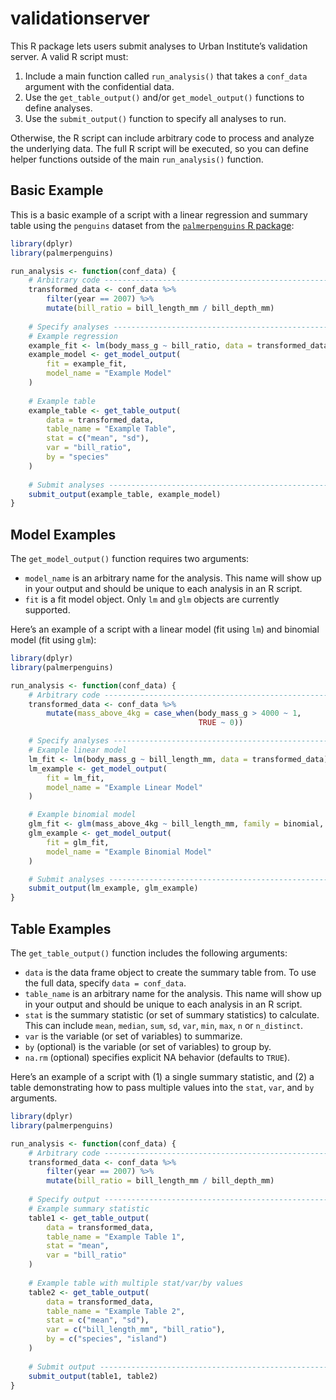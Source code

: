 
<!-- README.md is generated from README.Rmd. Please edit that file -->

# validationserver

This R package lets users submit analyses to Urban Institute’s
validation server. A valid R script must:

1.  Include a main function called `run_analysis()` that takes a
    `conf_data` argument with the confidential data.
2.  Use the `get_table_output()` and/or `get_model_output()` functions
    to define analyses.
3.  Use the `submit_output()` function to specify all analyses to run.

Otherwise, the R script can include arbitrary code to process and
analyze the underlying data. The full R script will be executed, so you
can define helper functions outside of the main `run_analysis()`
function.

## Basic Example

This is a basic example of a script with a linear regression and summary
table using the `penguins` dataset from the [`palmerpenguins` R
package](https://allisonhorst.github.io/palmerpenguins/):

``` r
library(dplyr)
library(palmerpenguins)

run_analysis <- function(conf_data) {
    # Arbitrary code -----------------------------------------------------------
    transformed_data <- conf_data %>%
        filter(year == 2007) %>%
        mutate(bill_ratio = bill_length_mm / bill_depth_mm)
    
    # Specify analyses -----------------------------------------------------------
    # Example regression 
    example_fit <- lm(body_mass_g ~ bill_ratio, data = transformed_data)
    example_model <- get_model_output(
        fit = example_fit, 
        model_name = "Example Model"
    )
    
    # Example table 
    example_table <- get_table_output(
        data = transformed_data,
        table_name = "Example Table",
        stat = c("mean", "sd"),
        var = "bill_ratio",
        by = "species"
    )
    
    # Submit analyses ------------------------------------------------------------
    submit_output(example_table, example_model)
}
```

## Model Examples

The `get_model_output()` function requires two arguments:

- `model_name` is an arbitrary name for the analysis. This name will
  show up in your output and should be unique to each analysis in an R
  script.
- `fit` is a fit model object. Only `lm` and `glm` objects are currently
  supported.

Here’s an example of a script with a linear model (fit using `lm`) and
binomial model (fit using `glm`):

``` r
library(dplyr)
library(palmerpenguins)

run_analysis <- function(conf_data) {
    # Arbitrary code -----------------------------------------------------------
    transformed_data <- conf_data %>%
        mutate(mass_above_4kg = case_when(body_mass_g > 4000 ~ 1, 
                                          TRUE ~ 0))

    # Specify analyses -----------------------------------------------------------
    # Example linear model 
    lm_fit <- lm(body_mass_g ~ bill_length_mm, data = transformed_data)
    lm_example <- get_model_output(
        fit = lm_fit, 
        model_name = "Example Linear Model"
    )

    # Example binomial model 
    glm_fit <- glm(mass_above_4kg ~ bill_length_mm, family = binomial, data = transformed_data)
    glm_example <- get_model_output(
        fit = glm_fit, 
        model_name = "Example Binomial Model"
    )

    # Submit analyses ------------------------------------------------------------
    submit_output(lm_example, glm_example)
}
```

## Table Examples

The `get_table_output()` function includes the following arguments:

- `data` is the data frame object to create the summary table from. To
  use the full data, specify `data = conf_data`.
- `table_name` is an arbitrary name for the analysis. This name will
  show up in your output and should be unique to each analysis in an R
  script.
- `stat` is the summary statistic (or set of summary statistics) to
  calculate. This can include `mean`, `median`, `sum`, `sd`, `var`,
  `min`, `max`, `n` or `n_distinct`.
- `var` is the variable (or set of variables) to summarize.
- `by` (optional) is the variable (or set of variables) to group by.
- `na.rm` (optional) specifies explicit NA behavior (defaults to
  `TRUE`).

Here’s an example of a script with (1) a single summary statistic, and
(2) a table demonstrating how to pass multiple values into the `stat`,
`var`, and `by` arguments.

``` r
library(dplyr)
library(palmerpenguins)

run_analysis <- function(conf_data) {
    # Arbitrary code -----------------------------------------------------------
    transformed_data <- conf_data %>%
        filter(year == 2007) %>%
        mutate(bill_ratio = bill_length_mm / bill_depth_mm)
    
    # Specify output -----------------------------------------------------------
    # Example summary statistic 
    table1 <- get_table_output(
        data = transformed_data, 
        table_name = "Example Table 1",
        stat = "mean", 
        var = "bill_ratio"
    )
    
    # Example table with multiple stat/var/by values  
    table2 <- get_table_output(
        data = transformed_data, 
        table_name = "Example Table 2",
        stat = c("mean", "sd"),
        var = c("bill_length_mm", "bill_ratio"),
        by = c("species", "island")
    )
    
    # Submit output ------------------------------------------------------------
    submit_output(table1, table2)
}
```
